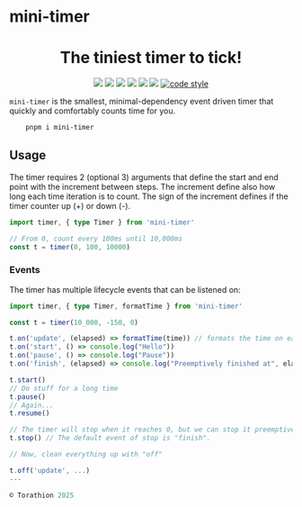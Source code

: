 # mini-timer

<p align="center">
<h1 align="center">The tiniest timer to tick!</h1>
<p align="center">
  <a href="https://www.npmjs.com/package/mini-timer"><img src="https://img.shields.io/npm/v/mini-timer?style=for-the-badge&logo=npm"/></a>
  <a href="https://npmtrends.com/mini-timer"><img src="https://img.shields.io/npm/dm/mini-timer?style=for-the-badge"/></a>
  <a href="https://bundlephobia.com/package/mini-timer"><img src="https://img.shields.io/bundlephobia/minzip/mini-timer?style=for-the-badge"/></a>
  <a href="https://github.com/Torathion/mini-timer/blob/main/LICENSE"><img src="https://img.shields.io/github/license/Torathion/mini-timer?style=for-the-badge"/></a>
  <a href="https://codecov.io/gh/torathion/mini-timer"><img src="https://codecov.io/gh/torathion/mini-timer/branch/main/graph/badge.svg?style=for-the-badge" /></a>
  <a href="https://github.com/torathion/mini-timer/actions"><img src="https://img.shields.io/github/actions/workflow/status/torathion/mini-timer/build.yml?style=for-the-badge&logo=esbuild"/></a>
<a href="https://github.com/prettier/prettier#readme"><img alt="code style" src="https://img.shields.io/badge/code_style-prettier-ff69b4.svg?style=for-the-badge&logo=prettier"></a>
</p>
</p>

`mini-timer` is the smallest, minimal-dependency event driven timer that quickly and comfortably counts time for you.

```powershell
    pnpm i mini-timer
```

## Usage

The timer requires 2 (optional 3) arguments that define the start and end point with the increment between steps.
The increment define also how long each time iteration is to count. The sign of the increment defines if the timer
counter up (+) or down (-).

```typescript
import timer, { type Timer } from 'mini-timer'

// From 0, count every 100ms until 10,000ms
const t = timer(0, 100, 10000)
```

### Events

The timer has multiple lifecycle events that can be listened on:

```typescript
import timer, { type Timer, formatTime } from 'mini-timer'

const t = timer(10_000, -150, 0)

t.on('update', (elapsed) => formatTime(time)) // formats the time on each tick to a format of xx:xx or xx:xx:xx
t.on('start', () => console.log("Hello"))
t.on('pause', () => console.log("Pause"))
t.on('finish', (elapsed) => console.log("Preemptively finished at", elapsed))

t.start()
// Do stuff for a long time
t.pause()
// Again...
t.resume()

// The timer will stop when it reaches 0, but we can stop it preemptively
t.stop() // The default event of stop is "finish".

// Now, clean everything up with "off"

t.off('update', ...)
---

© Torathion 2025
